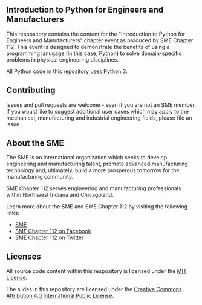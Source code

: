 ## Introduction to Python for Engineers and Manufacturers

This respository contains the content for the "Introduction to Python for Engineers and Manufacturers" chapter event
as produced by SME Chapter 112. This event is designed to demonstrate the benefits of using a programming lanugage
(in this case, Python) to solve domain-specific problems in physical engineering disciplines.

All Python code in this repository uses Python 3.

## Contributing

Issues and pull requests are welcome - even if you are not an SME member. If you would like to suggest additional user cases which
may apply to the mechanical, manufacturing and industrial engineering fields, please file an issue.

## About the SME

The SME is an international organization which seeks to develop engineering and manufacturing talent, promote advanced manufacturing
technology and, ultimately, build a more prosperous tomorrow for the manufacturing community.

SME Chapter 112 serves engineering and manufacturing professionals within Northwest Indiana and Chicagoland.

Learn more about the SME and SME Chapter 112 by visiting the following links:

* [SME](http://www.sme.org/)
* [SME Chapter 112 on Facebook](https://www.facebook.com/sme112/)
* [SME Chapter 112 on Twitter](https://twitter.com/SME112)

## Licenses

All source code content within this respository is licensed under the [MIT License](https://opensource.org/licenses/MIT).

The slides in this repository are licensed under
the [Creative Commons Attribution 4.0 International Public License](https://creativecommons.org/licenses/by/4.0/legalcode).
